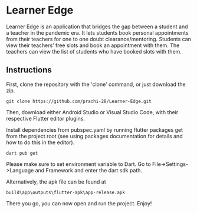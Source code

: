 # Learner Edge

Learner Edge is an application that bridges the gap between a student and a teacher in the pandemic era. It lets students book personal appointments from their teachers for one to one doubt clearance/mentoring. Students can view their teachers’ free slots and book an appointment with them. The teachers can view the list of students who have booked slots with them. 


## Instructions
First, clone the repository with the 'clone' command, or just download the zip.
```
git clone https://github.com/prachi-28/Learner-Edge.git
```
Then, download either Android Studio or Visual Studio Code, with their respective Flutter editor plugins. 

Install dependencies from pubspec.yaml by running flutter packages get from the project root (see using packages documentation for details and how to do this in the editor).

```
dart pub get
```
Please make sure to set environment variable to Dart. Go to File->Settings->Language and Framework and enter the dart sdk path.

Alternatively, the apk file can be found at 
```
build\app\outputs\flutter-apk\app-release.apk
```
There you go, you can now open and run the project. Enjoy!
